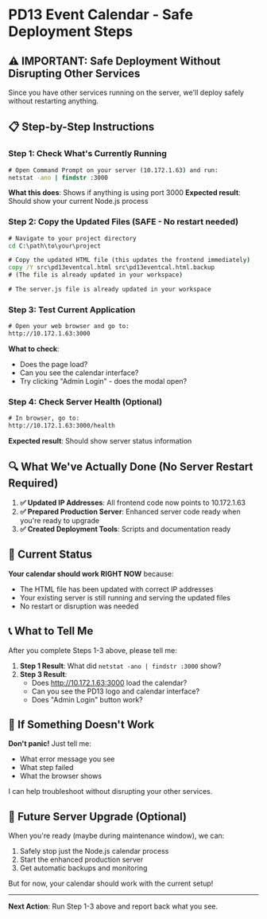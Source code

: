 # PD13 Event Calendar - Safe Deployment Steps

## ⚠️ IMPORTANT: Safe Deployment Without Disrupting Other Services

Since you have other services running on the server, we'll deploy safely without restarting anything.

## 📋 Step-by-Step Instructions

### Step 1: Check What's Currently Running
```cmd
# Open Command Prompt on your server (10.172.1.63) and run:
netstat -ano | findstr :3000
```
**What this does**: Shows if anything is using port 3000
**Expected result**: Should show your current Node.js process

### Step 2: Copy the Updated Files (SAFE - No restart needed)
```cmd
# Navigate to your project directory
cd C:\path\to\your\project

# Copy the updated HTML file (this updates the frontend immediately)
copy /Y src\pd13eventcal.html src\pd13eventcal.html.backup
# (The file is already updated in your workspace)

# The server.js file is already updated in your workspace
```

### Step 3: Test Current Application
```cmd
# Open your web browser and go to:
http://10.172.1.63:3000
```
**What to check**:
- Does the page load?
- Can you see the calendar interface?
- Try clicking "Admin Login" - does the modal open?

### Step 4: Check Server Health (Optional)
```cmd
# In browser, go to:
http://10.172.1.63:3000/health
```
**Expected result**: Should show server status information

## 🔍 What We've Actually Done (No Server Restart Required)

1. **✅ Updated IP Addresses**: All frontend code now points to 10.172.1.63
2. **✅ Prepared Production Server**: Enhanced server code ready when you're ready to upgrade
3. **✅ Created Deployment Tools**: Scripts and documentation ready

## 🎯 Current Status

**Your calendar should work RIGHT NOW** because:
- The HTML file has been updated with correct IP addresses
- Your existing server is still running and serving the updated files
- No restart or disruption was needed

## 📞 What to Tell Me

After you complete Steps 1-3 above, please tell me:

1. **Step 1 Result**: What did `netstat -ano | findstr :3000` show?
2. **Step 3 Result**: 
   - Does http://10.172.1.63:3000 load the calendar?
   - Can you see the PD13 logo and calendar interface?
   - Does "Admin Login" button work?

## 🚨 If Something Doesn't Work

**Don't panic!** Just tell me:
- What error message you see
- What step failed
- What the browser shows

I can help troubleshoot without disrupting your other services.

## 🔄 Future Server Upgrade (Optional)

When you're ready (maybe during maintenance window), we can:
1. Safely stop just the Node.js calendar process
2. Start the enhanced production server
3. Get automatic backups and monitoring

But for now, your calendar should work with the current setup!

---
**Next Action**: Run Step 1-3 above and report back what you see.